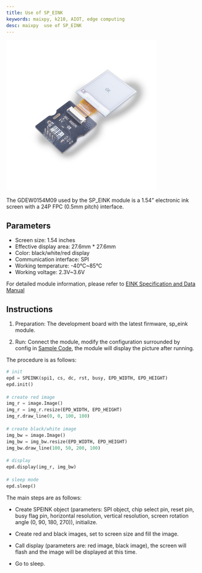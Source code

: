 ```yaml
---
title: Use of SP_EINK
keywords: maixpy, k210, AIOT, edge computing
desc: maixpy  use of SP_EINK
---
```



<img src="../../../assets/hardware/module_spmod/sp_eink.png"/>

The GDEW0154M09 used by the SP_EINK module is a 1.54” electronic ink screen with a 24P FPC (0.5mm pitch) interface.

## Parameters

* Screen size: 1.54 inches
* Effective display area: 27.6mm * 27.6mm
* Color: black/white/red display
* Communication interface: SPI
* Working temperature: -40°C~85°C
* Working voltage: 2.3V~3.6V

For detailed module information, please refer to [EINK Specification and Data Manual](http://api.dl.sipeed.com/shareURL/MAIX/HDK/sp_mod/sp_eink)

## Instructions

1. Preparation: The development board with the latest firmware, sp_eink module.

2. Run: Connect the module, modify the configuration surrounded by config in [Sample Code](https://github.com/sipeed/MaixPy_scripts/tree/master/modules/spmod/sp_eink), the module will display the picture after running.

The procedure is as follows:

```python
# init
epd = SPEINK(spi1, cs, dc, rst, busy, EPD_WIDTH, EPD_HEIGHT)
epd.init()

# create red image
img_r = image.Image()
img_r = img_r.resize(EPD_WIDTH, EPD_HEIGHT)
img_r.draw_line(0, 0, 100, 100)

# create black/white image
img_bw = image.Image()
img_bw = img_bw.resize(EPD_WIDTH, EPD_HEIGHT)
img_bw.draw_line(100, 50, 200, 100)

# display
epd.display(img_r, img_bw)

# sleep mode
epd.sleep()
```

The main steps are as follows:

* Create SPEINK object (parameters: SPI object, chip select pin, reset pin, busy flag pin, horizontal resolution, vertical resolution, screen rotation angle (0, 90, 180, 270)), initialize.

* Create red and black images, set to screen size and fill the image.

* Call display (parameters are: red image, black image), the screen will flash and the image will be displayed at this time.
  
* Go to sleep.
